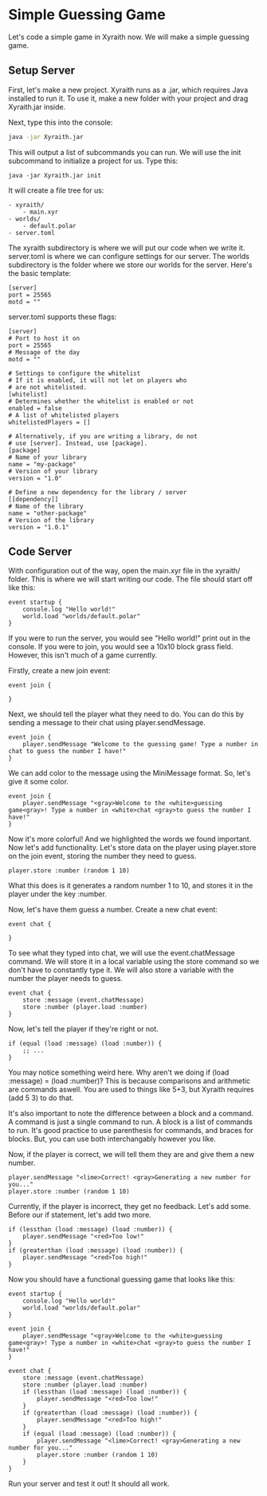 # Simple Guessing Game
Let's code a simple game in Xyraith now. We will make a simple guessing game.

## Setup Server
First, let's make a new project. Xyraith runs as a .jar, which requires Java installed to run it. To use it, make a new folder with your project and drag Xyraith.jar inside.

Next, type this into the console:
```bash
java -jar Xyraith.jar
```
This will output a list of subcommands you can run. We will use the init subcommand to initialize a project for us. Type this:
```shell
java -jar Xyraith.jar init
```
It will create a file tree for us:
```
- xyraith/
	- main.xyr
- worlds/
	- default.polar
- server.toml
```
The xyraith subdirectory is where we will put our code when we write it. server.toml is where we can configure settings for our server. The worlds subdirectory is the folder where we store our worlds for the server. Here's the basic template:
```
[server]
port = 25565
motd = ""
```

server.toml supports these flags:
```
[server]
# Port to host it on
port = 25565
# Message of the day
motd = ""

# Settings to configure the whitelist
# If it is enabled, it will not let on players who
# are not whitelisted.
[whitelist]
# Determines whether the whitelist is enabled or not
enabled = false
# A list of whitelisted players
whitelistedPlayers = []

# Alternatively, if you are writing a library, do not
# use [server]. Instead, use [package].
[package]
# Name of your library
name = "my-package"
# Version of your library
version = "1.0"

# Define a new dependency for the library / server
[[dependency]]
# Name of the library
name = "other-package"
# Version of the library
version = "1.0.1"
```

## Code Server
With configuration out of the way, open the main.xyr file in the xyraith/ folder. This is where we will start writing our code. The file should start off like this:
```
event startup {
	console.log "Hello world!"
	world.load "worlds/default.polar"
}
```
If you were to run the server, you would see "Hello world!" print out in the console. If you were to join, you would see a 10x10 block grass field. However, this isn't much of a game currently.

Firstly, create a new join event:
```
event join {

}
```
Next, we should tell the player what they need to do. You can do this by sending a message to their chat using player.sendMessage.
```
event join {
	player.sendMessage "Welcome to the guessing game! Type a number in chat to guess the number I have!"
}
```
We can add color to the message using the MiniMessage format. So, let's give it some color.
```
event join {
	player.sendMessage "<gray>Welcome to the <white>guessing game<gray>! Type a number in <white>chat <gray>to guess the number I have!"
}
```
Now it's more colorful! And we highlighted the words we found important. Now let's add functionality. Let's store data on the player using player.store on the join event, storing the number they need to guess.
```
player.store :number (random 1 10)
```
What this does is it generates a random number 1 to 10, and stores it in the player under the key :number.

Now, let's have them guess a number. Create a new chat event:
```
event chat {

}
```
To see what they typed into chat, we will use the event.chatMessage command. We will store it in a local variable using the store command so we don't have to constantly type it. We will also store a variable with the number the player needs to guess.
```
event chat {
	store :message (event.chatMessage)
	store :number (player.load :number)
}
```
Now, let's tell the player if they're right or not.
```
if (equal (load :message) (load :number)) {
	;; ...
}
```
You may notice something weird here. Why aren't we doing if (load :message) = (load :number)? This is because comparisons and arithmetic are commands aswell. You are used to things like 5+3, but Xyraith requires (add 5 3) to do that.

It's also important to note the difference between a block and a command. A command is just a single command to run. A block is a list of commands to run. It's good practice to use parenthesis for commands, and braces for blocks. But, you can use both interchangably however you like.

Now, if the player is correct, we will tell them they are and give them a new number.
```
player.sendMessage "<lime>Correct! <gray>Generating a new number for you..."
player.store :number (random 1 10) 
```

Currently, if the player is incorrect, they get no feedback. Let's add some.
Before our if statement, let's add two more.
```
if (lessthan (load :message) (load :number)) {
	player.sendMessage "<red>Too low!"
}
if (greaterthan (load :message) (load :number)) {
	player.sendMessage "<red>Too high!"
}
```
Now you should have a functional guessing game that looks like this:
```
event startup {
	console.log "Hello world!"
	world.load "worlds/default.polar"
}

event join {
	player.sendMessage "<gray>Welcome to the <white>guessing game<gray>! Type a number in <white>chat <gray>to guess the number I have!"
}

event chat {
	store :message (event.chatMessage)
	store :number (player.load :number)
	if (lessthan (load :message) (load :number)) {
		player.sendMessage "<red>Too low!"
	}
	if (greaterthan (load :message) (load :number)) {
		player.sendMessage "<red>Too high!"
	}
	if (equal (load :message) (load :number)) {
		player.sendMessage "<lime>Correct! <gray>Generating a new number for you..."
		player.store :number (random 1 10)
	}
}
```
Run your server and test it out! It should all work.